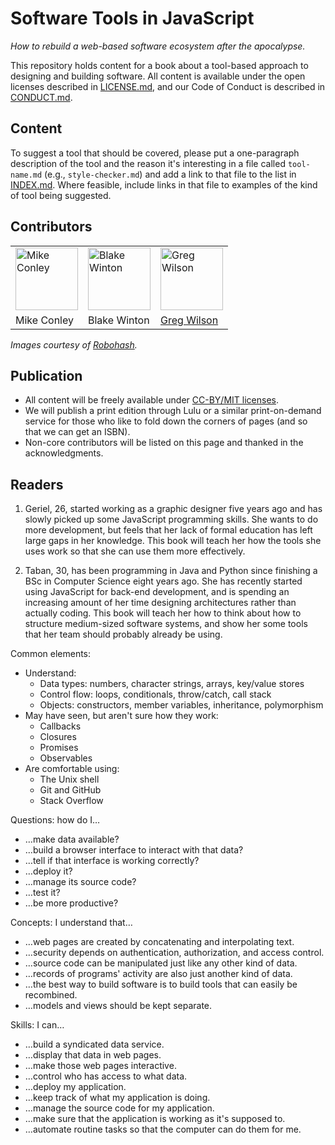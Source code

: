 # Software Tools in JavaScript

*How to rebuild a web-based software ecosystem after the apocalypse.*

This repository holds content for a book about a tool-based approach to designing and building software.
All content is available under the open licenses described in [LICENSE.md](./LICENSE.md),
and our Code of Conduct is described in [CONDUCT.md](./CONDUCT.md).

## Content

To suggest a tool that should be covered,
please put a one-paragraph description of the tool and the reason it's interesting
in a file called `tool-name.md`
(e.g., `style-checker.md`)
and add a link to that file to the list in [INDEX.md](./INDEX.md).
Where feasible,
include links in that file to examples of the kind of tool being suggested.

## Contributors

<table cellpadding="5">
  <tr>
    <td><img src="./img/mike.png" height="100" width="100" alt="Mike Conley"></td>
    <td><img src="./img/blake.png" height="100" width="100" alt="Blake Winton"></td>
    <td><img src="./img/greg.png" height="100" width="100" alt="Greg Wilson"></td>
  </tr>
  <tr>
    <td>Mike Conley</td>
    <td>Blake Winton</td>
    <td><a href="http://third-bit.com">Greg Wilson</a></td>
  </tr>
</table>

*Images courtesy of [Robohash](http://robohash.org).*

## Publication

-   All content will be freely available under [CC-BY/MIT licenses](./LICENSE.md).
-   We will publish a print edition through Lulu or a similar print-on-demand service
    for those who like to fold down the corners of pages
    (and so that we can get an ISBN).
-   Non-core contributors will be listed on this page and thanked in the acknowledgments.

## Readers

1.  Geriel, 26, started working as a graphic designer five years ago and has slowly picked up some JavaScript programming skills.
    She wants to do more development,
    but feels that her lack of formal education has left large gaps in her knowledge.
    This book will teach her how the tools she uses work
    so that she can use them more effectively.

2.  Taban, 30, has been programming in Java and Python since finishing a BSc in Computer Science eight years ago.
    She has recently started using JavaScript for back-end development,
    and is spending an increasing amount of her time designing architectures rather than actually coding.
    This book will teach her how to think about how to structure medium-sized software systems,
    and show her some tools that her team should probably already be using.

Common elements:
-   Understand:
    -   Data types: numbers, character strings, arrays, key/value stores
    -   Control flow: loops, conditionals, throw/catch, call stack
    -   Objects: constructors, member variables, inheritance, polymorphism
-   May have seen, but aren't sure how they work:
    -   Callbacks
    -   Closures
    -   Promises
    -   Observables
-   Are comfortable using:
    -   The Unix shell
    -   Git and GitHub
    -   Stack Overflow

Questions: how do I…
-   …make data available?
-   …build a browser interface to interact with that data?
-   …tell if that interface is working correctly?
-   …deploy it?
-   …manage its source code?
-   …test it?
-   …be more productive?

Concepts: I understand that…
-   …web pages are created by concatenating and interpolating text.
-   …security depends on authentication, authorization, and access control.
-   …source code can be manipulated just like any other kind of data.
-   …records of programs' activity are also just another kind of data.
-   …the best way to build software is to build tools that can easily be recombined.
-   …models and views should be kept separate.

Skills: I can…
-   …build a syndicated data service.
-   …display that data in web pages.
-   …make those web pages interactive.
-   …control who has access to what data.
-   …deploy my application.
-   …keep track of what my application is doing.
-   …manage the source code for my application.
-   …make sure that the application is working as it's supposed to.
-   …automate routine tasks so that the computer can do them for me.
